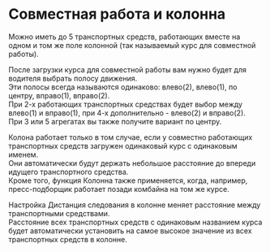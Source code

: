 # Совместная работа и колонна
  
Можно иметь до 5 транспортных средств, работающих вместе на одном и том же поле колонной (так называемый курс для совместной работы).  

  
После загрузки курса для совместной работы вам нужно будет для водителя выбрать полосу движения.  
Эти полосы всегда называются одинаково: влево(2), влево(1), по центру, вправо(1), вправо(2).  
При 2-х работающих транспортных средствах будет выбор между влево(1) и вправо(1), при 4-х дополнительно - влево(2) и вправо(2).  
При 3 или 5 агрегатах вы также получите вариант по центру.  

  
Колона работает только в том случае, если у совместно работающих транспортных средств загружен одинаковый курс с одинаковым именем.  
Они автоматически будут держать небольшое расстояние до впереди идущего транспортного средства.  
Кроме того, функция Колонна также применяется, когда, например, пресс-подборщик работает позади комбайна на том же курсе.  

  
Настройка Дистанция следования в колонне меняет расстояние между транспортными средствами.  
Расстояние всех транспортных средств с одинаковым названием курса будет автоматически установить на самое высокое значение из всех транспортных средств в колонне.  
